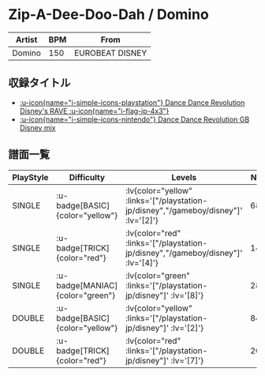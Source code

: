 # Zip-A-Dee-Doo-Dah / Domino

|Artist|BPM|From|
|------|---|----|
|Domino|150|EUROBEAT DISNEY|

## 収録タイトル

- [ :u-icon{name="i-simple-icons-playstation"} Dance Dance Revolution Disney's RAVE :u-icon{name="i-flag-jp-4x3"} ](/playstation-jp/disney)
- [ :u-icon{name="i-simple-icons-nintendo"} Dance Dance Revolution GB Disney mix](/gameboy/disney)

## 譜面一覧

|PlayStyle|Difficulty|Levels|Notes|Movie|
|---------|----------|------|-----|-----|
|SINGLE| :u-badge[BASIC]{color="yellow"} | :lv{color="yellow" :links='["/playstation-jp/disney","/gameboy/disney"]' :lv='[2]'} |68/0||
|SINGLE| :u-badge[TRICK]{color="red"} | :lv{color="red" :links='["/playstation-jp/disney","/gameboy/disney"]' :lv='[4]'} |144/0||
|SINGLE| :u-badge[MANIAC]{color="green"} | :lv{color="green" :links='["/playstation-jp/disney"]' :lv='[8]'} |280/0||
|DOUBLE| :u-badge[BASIC]{color="yellow"} | :lv{color="yellow" :links='["/playstation-jp/disney"]' :lv='[2]'} |84/0||
|DOUBLE| :u-badge[TRICK]{color="red"} | :lv{color="red" :links='["/playstation-jp/disney"]' :lv='[7]'} |205/0||
